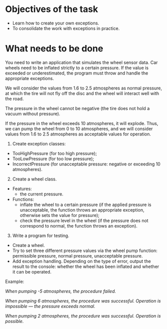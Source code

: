 # Objectives of the task
- Learn how to create your own exceptions.
- To consolidate the work with exceptions in practice.

# What needs to be done

You need to write an application that simulates the wheel sensor data. Car wheels need to be inflated strictly to a certain pressure. If the value is exceeded or underestimated, the program must throw and handle the appropriate exceptions.

We will consider the values from 1.6 to 2.5 atmospheres as normal pressure, at which the tire will not fly off the disc and the wheel will interact well with the road.

The pressure in the wheel cannot be negative (the tire does not hold a vacuum without pressure).

If the pressure in the wheel exceeds 10 atmospheres, it will explode. Thus, we can pump the wheel from 0 to 10 atmospheres, and we will consider values from 1.6 to 2.5 atmospheres as acceptable values for operation.

1. Create exception classes: 
- TooHighPressure (for too high pressure);
- TooLowPressure (for too low pressure);
- IncorrectPressure (for unacceptable pressure: negative or exceeding 10 atmospheres).

2. Create a wheel class.
- Features:
    - the current pressure.
- Functions:
    - inflate the wheel to a certain pressure (if the applied pressure is unacceptable, the function throws an appropriate exception, otherwise sets the value for pressure);
    - check the pressure level in the wheel (if the pressure does not correspond to normal, the function throws an exception).
3. Write a program for testing.
- Create a wheel.
- Try to set three different pressure values via the wheel pump function: permissible pressure, normal pressure, unacceptable pressure.
- Add exception handling. Depending on the type of error, output the result to the console: whether the wheel has been inflated and whether it can be operated.

Example:

*When pumping -5 atmospheres, the procedure failed.*

*When pumping 6 atmospheres, the procedure was successful. Operation is impossible — the pressure exceeds normal.*

*When pumping 2 atmospheres, the procedure was successful. Operation is possible.*

